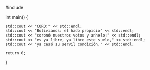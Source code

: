 #include <iostream>

int main() {

    std::cout << "CORO:" << std::endl;
    std::cout << "Bolivianos: el hado propicio" << std::endl;
    std::cout << "coronó nuestros votos y anhelo;" << std::endl;
    std::cout << "es ya libre, ya libre este suelo," << std::endl;
    std::cout << "ya cesó su servil condición." << std::endl;
    
    return 0;
}
